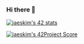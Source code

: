 ### Hi there 👋

[![jaeskim's 42 stats](https://badge42.herokuapp.com/api/stats/kaye)](https://github.com/JaeSeoKim/badge42)

[![jaeskim's 42Project Score](https://badge42.herokuapp.com/api/project/kaye/ft_printf)](https://github.com/JaeSeoKim/badge42)
